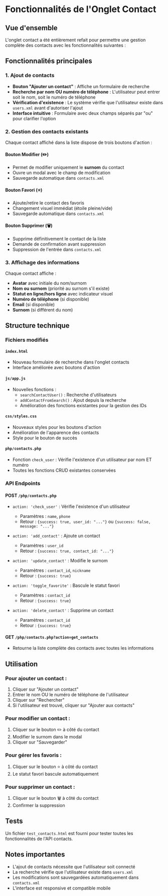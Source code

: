# Fonctionnalités de l'Onglet Contact

## Vue d'ensemble

L'onglet contact a été entièrement refait pour permettre une gestion complète des contacts avec les fonctionnalités suivantes :

## Fonctionnalités principales

### 1. Ajout de contacts
- **Bouton "Ajouter un contact"** : Affiche un formulaire de recherche
- **Recherche par nom OU numéro de téléphone** : L'utilisateur peut entrer soit le nom, soit le numéro de téléphone
- **Vérification d'existence** : Le système vérifie que l'utilisateur existe dans `users.xml` avant d'autoriser l'ajout
- **Interface intuitive** : Formulaire avec deux champs séparés par "ou" pour clarifier l'option

### 2. Gestion des contacts existants
Chaque contact affiché dans la liste dispose de trois boutons d'action :

#### Bouton Modifier (✏️)
- Permet de modifier uniquement le **surnom** du contact
- Ouvre un modal avec le champ de modification
- Sauvegarde automatique dans `contacts.xml`

#### Bouton Favori (⭐)
- Ajoute/retire le contact des favoris
- Changement visuel immédiat (étoile pleine/vide)
- Sauvegarde automatique dans `contacts.xml`

#### Bouton Supprimer (🗑️)
- Supprime définitivement le contact de la liste
- Demande de confirmation avant suppression
- Suppression de l'entrée dans `contacts.xml`

### 3. Affichage des informations
Chaque contact affiche :
- **Avatar** avec initiale du nom/surnom
- **Nom ou surnom** (priorité au surnom s'il existe)
- **Statut en ligne/hors ligne** avec indicateur visuel
- **Numéro de téléphone** (si disponible)
- **Email** (si disponible)
- **Surnom** (si différent du nom)

## Structure technique

### Fichiers modifiés

#### `index.html`
- Nouveau formulaire de recherche dans l'onglet contacts
- Interface améliorée avec boutons d'action

#### `js/app.js`
- Nouvelles fonctions :
  - `searchContactUser()` : Recherche d'utilisateurs
  - `addContactFromSearch()` : Ajout depuis la recherche
  - Amélioration des fonctions existantes pour la gestion des IDs

#### `css/styles.css`
- Nouveaux styles pour les boutons d'action
- Amélioration de l'apparence des contacts
- Style pour le bouton de succès

#### `php/contacts.php`
- Fonction `check_user` : Vérifie l'existence d'un utilisateur par nom ET numéro
- Toutes les fonctions CRUD existantes conservées

### API Endpoints

#### POST `/php/contacts.php`
- `action: 'check_user'` : Vérifie l'existence d'un utilisateur
  - Paramètres : `name`, `phone`
  - Retour : `{success: true, user_id: "..."}` ou `{success: false, message: "..."}`

- `action: 'add_contact'` : Ajoute un contact
  - Paramètres : `user_id`
  - Retour : `{success: true, contact_id: "..."}`

- `action: 'update_contact'` : Modifie le surnom
  - Paramètres : `contact_id`, `nickname`
  - Retour : `{success: true}`

- `action: 'toggle_favorite'` : Bascule le statut favori
  - Paramètres : `contact_id`
  - Retour : `{success: true}`

- `action: 'delete_contact'` : Supprime un contact
  - Paramètres : `contact_id`
  - Retour : `{success: true}`

#### GET `/php/contacts.php?action=get_contacts`
- Retourne la liste complète des contacts avec toutes les informations

## Utilisation

### Pour ajouter un contact :
1. Cliquer sur "Ajouter un contact"
2. Entrer le nom OU le numéro de téléphone de l'utilisateur
3. Cliquer sur "Rechercher"
4. Si l'utilisateur est trouvé, cliquer sur "Ajouter aux contacts"

### Pour modifier un contact :
1. Cliquer sur le bouton ✏️ à côté du contact
2. Modifier le surnom dans le modal
3. Cliquer sur "Sauvegarder"

### Pour gérer les favoris :
1. Cliquer sur le bouton ⭐ à côté du contact
2. Le statut favori bascule automatiquement

### Pour supprimer un contact :
1. Cliquer sur le bouton 🗑️ à côté du contact
2. Confirmer la suppression

## Tests

Un fichier `test_contacts.html` est fourni pour tester toutes les fonctionnalités de l'API contacts.

## Notes importantes

- L'ajout de contacts nécessite que l'utilisateur soit connecté
- La recherche vérifie que l'utilisateur existe dans `users.xml`
- Les modifications sont sauvegardées automatiquement dans `contacts.xml`
- L'interface est responsive et compatible mobile 